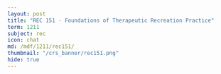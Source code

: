 ```yaml
---
layout: post
title: "REC 151 - Foundations of Therapeutic Recreation Practice"
term: 1211
subject: rec
icon: chat
md: /mdf/1211/rec151/
thumbnail: "/crs_banner/rec151.png"
hide: true
---
```

